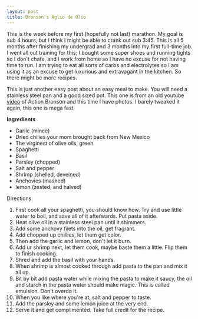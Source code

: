 ```yaml
---
layout: post
title: Bronson's Aglio de Olio
---
```


This is the week before my first (hopefully not last) marathon. My goal is sub 4 hours, but I think I might be able to crank out sub 3:45. This is all 5 months after finishing my undergrad and 3 months into my first full-time job. I went all out training for this; I bought some super shoes and running tights so I don't chafe, and I work from home so I have no excuse for not having time to run. I am trying to eat all sorts of carbs and electrolytes so I am using it as an excuse to get luxurious and extravagant in the kitchen. So there might be more recipes.

This is just another easy post about an easy meal to make. You will need a stainless steel pan and a good sized pot. This one is from an old youtube [video](https://www.youtube.com/watch?v=L3i8iEFBok0) of Action Bronson and this time I have photos. I barely tweaked it again, this one is mega fast.

**Ingredients**
- Garlic (mince)
- Dried chilies your mom brought back from New Mexico
- The virginest of olive oils, green
- Spaghetti
- Basil
- Parsley (chopped)
- Salt and pepper
- Shrimp (shelled, deveined)
- Anchovies (mashed)
- lemon (zested, and halved)

Directions
1. First cook all your spaghetti, you should know how. Try and use little water to boil, and save all of it afterwards. Put pasta aside.
2. Heat olive oil in a stainless steel pan until it shimmers.
3. Add some anchovy filets into the oil, get fragrant.
4. Add chopped up chillies, let them get color.
5. Then add the garlic and lemon, don't let it burn.
6. Add ur shrimp next, let them cook, maybe baste them a little. Flip them to finish cooking.
7. Shred and add the basil with your hands.
8. When shrimp is almost cooked through add pasta to the pan and mix it all up.
9. Bit by bit add pasta water while mixing the pasta to make it saucy, the oil and starch in the pasta water should make magic. This is called emulsion. Don't overdo it.
10. When you like where you're at, salt and pepper to taste.
11. Add the parsley and some lemon juice at the very end.
12. Serve it and get complimented. Take full credit for the recipe.
